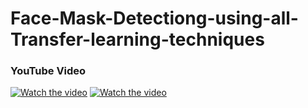 # Face-Mask-Detectiong-using-all-Transfer-learning-techniques

### YouTube Video

[![Watch the video](https://img.youtube.com/vi/_3t8ZCRXLp8&t.jpg)](https://youtu.be/_3t8ZCRXLp8&t)
[![Watch the video](https://img.youtube.com/vi/Fky6KNRe4Tc/0.jpg)](https://youtu.be/Fky6KNRe4Tc)


